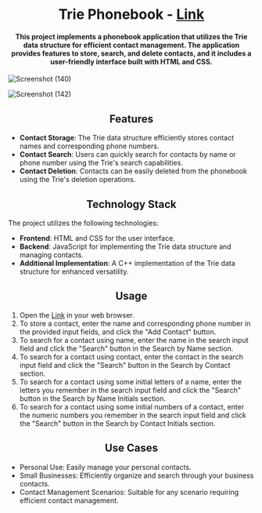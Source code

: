 <h1 align='center'> Trie Phonebook - <a href='https://himanshugalav1.github.io/PhoneBook/'>Link</a></h1>

<h4 align='center'>This project implements a phonebook application that utilizes the Trie data structure for efficient contact management. The application provides features to store, search, and delete contacts, and it includes a user-friendly interface built with HTML and CSS.
</h4>

![Screenshot (140)](https://github.com/himanshugalav1/PhoneBook/assets/107814705/fa3c1315-e867-4f07-a11b-8883a1bfcf1c)

![Screenshot (142)](https://github.com/himanshugalav1/PhoneBook/assets/107814705/c16d3632-7afe-4353-bf27-b121f0b4f42e)

<h2 align='center'>Features</h2>

- **Contact Storage**: The Trie data structure efficiently stores contact names and corresponding phone numbers.
- **Contact Search**: Users can quickly search for contacts by name or phone number using the Trie's search capabilities.
- **Contact Deletion**: Contacts can be easily deleted from the phonebook using the Trie's deletion operations.

<h2 align='center'>Technology Stack</h2>

The project utilizes the following technologies:

- **Frontend**: HTML and CSS for the user interface.
- **Backend**: JavaScript for implementing the Trie data structure and managing contacts.
- **Additional Implementation**: A C++ implementation of the Trie data structure for enhanced versatility.

<h2 align='center'>Usage</h2>

1. Open the <a href='https://himanshugalav1.github.io/PhoneBook/'>Link</a> in your web browser.
2. To store a contact, enter the name and corresponding phone number in the provided input fields, and click the "Add Contact" button.
3. To search for a contact using name, enter the name in the search input field and click the "Search" button in the Search by Name section.
3. To search for a contact using contact, enter the contact in the search input field and click the "Search" button in the Search by Contact section.
3. To search for a contact using some initial letters of a name, enter the letters you remember in the search input field and click the "Search" button in the Search by Name Initials section.
3. To search for a contact using some initial numbers of a contact, enter the numeric numbers you remember in the search input field and click the "Search" button in the Search by Contact Initials section.

<h2 align='center'>Use Cases</h2>

- Personal Use: Easily manage your personal contacts.
- Small Businesses: Efficiently organize and search through your business contacts.
- Contact Management Scenarios: Suitable for any scenario requiring efficient contact management.
